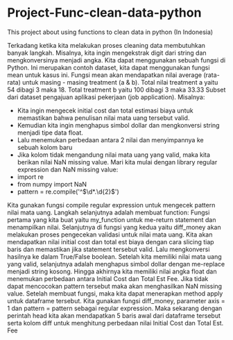 # Project-Func-clean-data-python
This project about using functions to clean data in python (In Indonesia)

Terkadang ketika kita melakukan proses cleaning data membutuhkan banyak langkah. Misalnya, kita ingin mengekstrak digit dari string dan mengkonversinya menjadi angka. Kita dapat menggunakan sebuah fungsi di Python.
Ini merupakan contoh dataset, kita dapat menggunakan fungsi mean untuk kasus ini.
Fungsi mean akan mendapatkan nilai average (rata-rata) untuk masing - masing treatment (a & b). Total nilai treatment a yaitu 54 dibagi 3 maka 18. Total treatment b yaitu 100 dibagi 3 maka 33.33
Subset dari dataset pengajuan aplikasi pekerjaan (job application). Misalnya:
- Kita ingin mengecek initial cost dan total estimasi biaya untuk memastikan bahwa penulisan nilai mata uang tersebut valid.
- Kemudian kita ingin menghapus simbol dollar dan mengkonversi string menjadi tipe data float.
- Lalu menemukan perbedaan antara 2 nilai dan menyimpannya ke sebuah kolom baru
- Jika kolom tidak mengandung nilai mata uang yang valid, maka kita berikan nilai NaN missing value.
Mari kita mulai dengan library regular expression dan NaN missing value: 
- import re
- from numpy import NaN
- pattern = re.compile('^\$\d*\.\d{2}$')

Kita gunakan fungsi compile regular expression untuk mengecek pattern nilai mata uang. Langkah selanjutnya adalah membuat function:
Fungsi pertama yang kita buat yaitu my_function untuk me-return statement dan menampilkan nilai. Selanjutnya di fungsi yang kedua yaitu diff_money akan melakukan proses pengecekan validasi untuk nilai mata uang.
Kita akan mendapatkan nilai initial cost dan total est biaya dengan cara slicing tiap baris dan memastikan jika statement tersebut valid.  Lalu mengkonversi hasilnya ke dalam True/False boolean.
Setelah kita memiliki nilai mata uang yang valid, selanjutnya adalah menghapus simbol dollar dengan me-replace menjadi string kosong. Hingga akhirnya kita memiliki nilai angka float dan menemukan perbedaan antara Initial Cost dan Total Est Fee.
Jika tidak dapat mencocokan pattern tersebut maka akan menghasilkan NaN missing value.
Setelah membuat fungsi, maka kita dapat menerapkan method apply untuk dataframe tersebut. Kita gunakan fungsi diff_money, parameter axis = 1 dan pattern = pattern sebagai regular expression.
Maka sekarang dengan perintah head kita akan mendapatkan 5 baris awal dari dataframe tersebut serta kolom diff untuk menghitung perbedaan nilai Initial Cost dan Total Est. Fee
